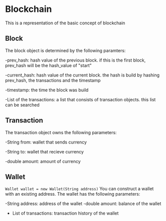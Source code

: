 # Blockchain
This is a representation of the basic concept of blockchain

## Block
The block object is determined by the following paramters:

-prev_hash: hash value of the previous block. if this is the first block, prev_hash will be the hash_value of "start"

-current_hash: hash value of the current block. the hash is build by hashing prev_hash, the transactions and the timestamp

-timestamp: the time the block was build

-List of the transactions: a list that consists of transaction objects. this list can be searched

## Transaction
The transaction object owns the following parameters:

-String from: wallet that sends currency

-String to: wallet that recieve currency

-double amount: amount of currency

## Wallet
```Wallet wallet = new Wallet(String address)```
You can construct a wallet with an existing address. 
The wallet has the following parameters:

-String address: address of the wallet
-double amount: balance of the wallet
- List of transactions: transaction history of the wallet
